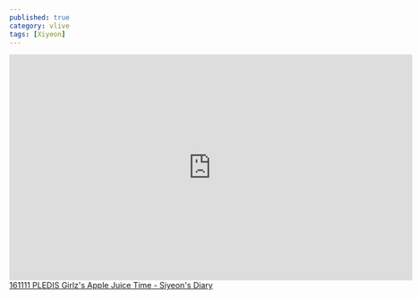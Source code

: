 ```yaml
---
published: true
category: vlive
tags: [Xiyeon]
---
```

<iframe src="http://www.vlive.tv/embed/16891" frameborder="no" scrolling="no" marginwidth="0" marginheight="0" WIDTH="720" HEIGHT="405" allowfullscreen></iframe><br /><a href="" target="_blank">161111 PLEDIS Girlz's Apple Juice Time - Siyeon's Diary</a>